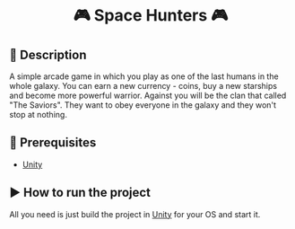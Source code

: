 # <p align="center">🎮 **Space Hunters** 🎮</p>

## 📄 **Description**
A simple arcade game in which you play as one of the last humans in the whole galaxy. You can earn a new currency - coins, buy a new starships and become more powerful warrior. Against you will be the clan that called "The Saviors". They want to obey everyone in the galaxy and they won't stop at nothing.

## 📕 **Prerequisites**
- [Unity](https://unity.com/)

## ▶ **How to run the project**
All you need is just build the project in [Unity](https://unity.com/) for your OS and start it.  